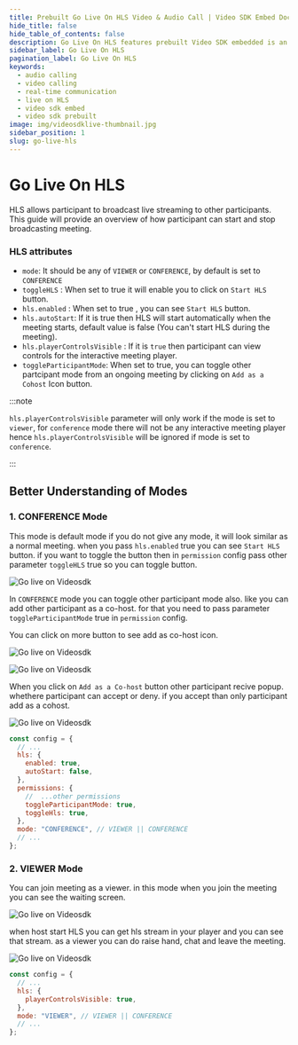 ```yaml
---
title: Prebuilt Go Live On HLS Video & Audio Call | Video SDK Embed Docs
hide_title: false
hide_table_of_contents: false
description: Go Live On HLS features prebuilt Video SDK embedded is an easy-to-use video calling API. Video SDK Prebuilt makes it easy for developers to add video calls 10 in minutes to any website or app.
sidebar_label: Go Live On HLS
pagination_label: Go Live On HLS
keywords:
  - audio calling
  - video calling
  - real-time communication
  - live on HLS
  - video sdk embed
  - video sdk prebuilt
image: img/videosdklive-thumbnail.jpg
sidebar_position: 1
slug: go-live-hls
---
```


# Go Live On HLS

HLS allows participant to broadcast live streaming to other participants.
This guide will provide an overview of how participant can start and stop broadcasting meeting.

### HLS attributes

- `mode`: It should be any of `VIEWER` or `CONFERENCE`, by default is set to `CONFERENCE`
- `toggleHLS` : When set to true it will enable you to click on `Start HLS` button.
- `hls.enabled` : When set to true , you can see `Start HLS` button.
- `hls.autoStart`: If it is true then HLS will start automatically when the meeting starts, default value is false (You can't start HLS during the meeting).
- `hls.playerControlsVisible` : If it is `true` then participant can view controls for the interactive meeting player.
- `toggleParticipantMode`: When set to true, you can toggle other partcipant mode from an ongoing meeting by clicking on `Add as a Cohost` Icon button.

:::note

`hls.playerControlsVisible` parameter will only work if the mode is set to `viewer`, for `conference` mode there will not be any interactive meeting player hence `hls.playerControlsVisible` will be ignored if mode is set to `conference`.

:::

## Better Understanding of Modes

### 1. CONFERENCE Mode

This mode is default mode if you do not give any mode, it will look similar as a normal meeting. when you pass `hls.enabled` true you can see `Start HLS` button. if you want to toggle the button then in `permission` config pass other parameter `toggleHLS` true so you can toggle button.

![Go live on Videosdk](/img/prebuilt/prebuilt-join-as-cohost.png)

In `CONFERENCE` mode you can toggle other participant mode also. like you can add other participant as a co-host. for that you need to pass parameter `toggleParticipantMode` true in `permission` config.

You can click on more button to see add as co-host icon.

![Go live on Videosdk](/img/prebuilt/prebuilt-more-icon-click.png)

![Go live on Videosdk](/img/prebuilt/prebuilt-add-cohost.png)

When you click on `Add as a Co-host` button other participant recive popup. whethere participant can accept or deny. if you accept than only participant add as a cohost.

![Go live on Videosdk](/img/prebuilt/prebuilt-mode-popup.png)

```js title="conference.html"
const config = {
  // ...
  hls: {
    enabled: true,
    autoStart: false,
  },
  permissions: {
    //  ...other permissions
    toggleParticipantMode: true,
    toggleHls: true,
  },
  mode: "CONFERENCE", // VIEWER || CONFERENCE
  // ...
};
```

### 2. VIEWER Mode

You can join meeting as a viewer. in this mode when you join the meeting you can see the waiting screen.

![Go live on Videosdk](/img/prebuilt/prebuilt-join-as-viewer.png)

when host start HLS you can get hls stream in your player and you can see that stream. as a viewer you can do raise hand, chat and leave the meeting.

![Go live on Videosdk](/img/prebuilt/prebuilt-join-as-viewer-view.png)

```js title="viewer.html"
const config = {
  // ...
  hls: {
    playerControlsVisible: true,
  },
  mode: "VIEWER", // VIEWER || CONFERENCE
  // ...
};
```
